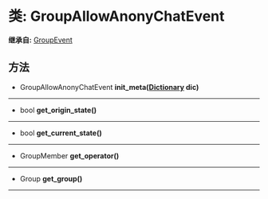 # 类: GroupAllowAnonyChatEvent  
  
**继承自:** [GroupEvent](GroupEvent.md)  
  
## 方法 
  
- GroupAllowAnonyChatEvent **init_meta([Dictionary](https://docs.godotengine.org/en/latest/classes/class_dictionary.html) dic)**  
  
---  
  
- bool **get_origin_state()**  
  
---  
  
- bool **get_current_state()**  
  
---  
  
- GroupMember **get_operator()**  
  
---  
  
- Group **get_group()**  
  
---  
  

